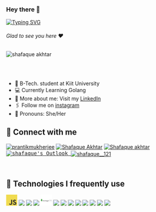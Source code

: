 ### Hey there :wave:

[![Typing SVG](https://readme-typing-svg.herokuapp.com?color=%2336BCF7&lines=This+is+Shafaque+Akhtar)](https://git.io/typing-svg)

###### Glad to see you here :heart:

<p align="left"> <img src="https://komarev.com/ghpvc/?username=shumbul&label=Views&color=blue&style=plastic" alt="shafaque akhtar"/> </p>
<br/>
<br/>


- 🏫 B-Tech. student at Kiit University
- 💻 Currently Learning Golang
- 🙋‍ More about me: Visit my [LinkedIn](https://www.linkedin.com/in/shafaque-akhtar-95992b230/)
- 🖇 Follow me on [instagram](https://www.instagram.com/shafaque__121/)
- 👯 Pronouns: She/Her


## 🤝 Connect with me

<p align="left">
<a href="https://www.linkedin.com/in/shafaque-akhtar-95992b230/" target="blank"><img align="center" src="https://raw.githubusercontent.com/rahuldkjain/github-profile-readme-generator/master/src/images/icons/Social/linked-in-alt.svg" alt="prantikmukherjee" height="30" width="40" /></a>
<a href="https://twitter.com/Anjali__1234" target="blank"><img align="center" src="https://raw.githubusercontent.com/rahuldkjain/github-profile-readme-generator/master/src/images/icons/Social/twitter.svg" alt="Shafaque Akhtar" height="30" width="40" /></a>
<a href="https://www.facebook.com/profile.php?id=100070296694661" target="blank"><img align="center" src="https://raw.githubusercontent.com/rahuldkjain/github-profile-readme-generator/master/src/images/icons/Social/facebook.svg" alt="Shafaque akhtar" height="30" width="40" /></a>
<a href="mailto:shafak27@outlook.com">
  <kbd>
  <img align="centre" alt="shafaque's Outlook" width="22px" src="https://upload.wikimedia.org/wikipedia/commons/thumb/d/df/Microsoft_Office_Outlook_%282018%E2%80%93present%29.svg/1101px-Microsoft_Office_Outlook_%282018%E2%80%93present%29.svg.png" />
</a>
<a href="https://www.instagram.com/shafaque__121/" target="blank"><img align="center" src="https://raw.githubusercontent.com/rahuldkjain/github-profile-readme-generator/master/src/images/icons/Social/instagram.svg" alt="shafaque__121" height="30" width="40" /></a>
</p>

<br />

## 🚀 Technologies I frequently use

<p>
<code><img height="30" src="https://raw.githubusercontent.com/github/explore/80688e429a7d4ef2fca1e82350fe8e3517d3494d/topics/javascript/javascript.png"></code>
<code><img height="30" src="https://upload.wikimedia.org/wikipedia/commons/thumb/c/c3/Python-logo-notext.svg/1200px-Python-logo-notext.svg.png"></code>
<code><img height="30" src="https://upload.wikimedia.org/wikipedia/commons/thumb/9/9a/Visual_Studio_Code_1.35_icon.svg/2048px-Visual_Studio_Code_1.35_icon.svg.png"></code>
<code><img height="30" src="https://play-lh.googleusercontent.com/RTAZb9E639F4JBcuBRTPEk9_92I-kaKgBMw4LFxTGhdCQeqWukXh74rTngbQpBVGxqo"></code>
<code><img height="30" src="https://raw.githubusercontent.com/github/explore/5c058a388828bb5fde0bcafd4bc867b5bb3f26f3/topics/mongodb/mongodb.png"></code>
<code><img height="30" src="https://upload.wikimedia.org/wikipedia/commons/1/19/C_Logo.png"></code>
<code><img height="30" src="https://w7.pngwing.com/pngs/46/626/png-transparent-c-logo-the-c-programming-language-computer-icons-computer-programming-source-code-programming-miscellaneous-template-blue.png"></code>
<code><img height="30" src="https://upload.wikimedia.org/wikipedia/commons/thumb/b/b2/Bootstrap_logo.svg/1280px-Bootstrap_logo.svg.png"></code>
<code><img height="30" src="https://upload.wikimedia.org/wikipedia/commons/thumb/9/91/Octicons-mark-github.svg/2048px-Octicons-mark-github.svg.png"></code>
<code><img height="30" src="https://images.velog.io/images/hdy20201004/post/46931f18-0eb4-468b-a61d-b740c04e4210/git_logo.png"></code>
<code><img height="30" src="https://upload.wikimedia.org/wikipedia/fr/thumb/6/62/MySQL.svg/1200px-MySQL.svg.png"></code>
<code><img height="30" src="https://upload.wikimedia.org/wikipedia/commons/thumb/0/05/Go_Logo_Blue.svg/1200px-Go_Logo_Blue.svg.png"></code>
<code><img height="30" src="https://encrypted-tbn0.gstatic.com/images?q=tbn:ANd9GcQpngGRjYX1ca7qAADU3K6eGLj7ShQE3L2otdzfryl_Y9Ht2QRoQKYQbsXd36XIxMbYOw0&usqp=CAU"></code>


[twitter]: https://twitter.com/Anjali__1234
[instagram]: https://www.instagram.com/shafaque__121/
[linkedin]: https://www.linkedin.com/in/shafaque-akhtar-95992b230/
[facebook]: https://www.facebook.com/profile.php?id=100070296694661


